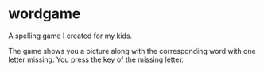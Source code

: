 wordgame
========

A spelling game I created for my kids.

The game shows you a picture along with the corresponding word with one letter missing. You press the
key of the missing letter.
